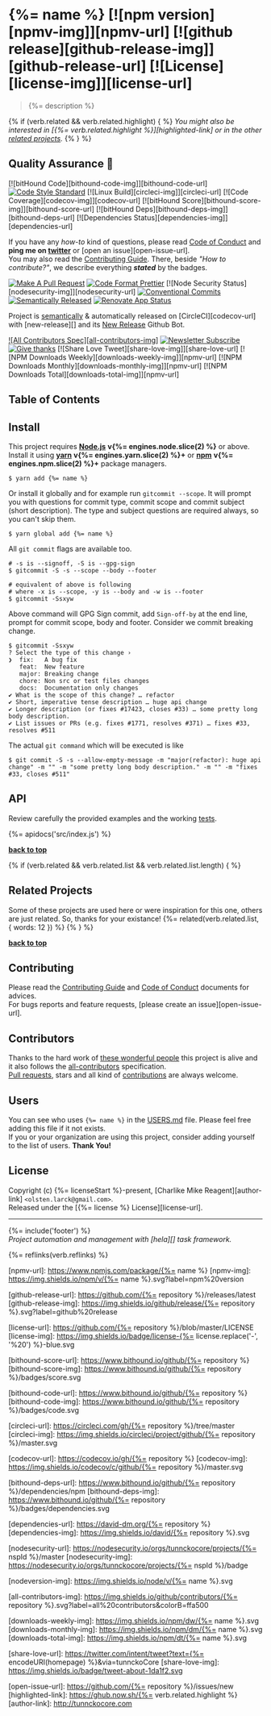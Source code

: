 # {%= name %} [![npm version][npmv-img]][npmv-url] [![github release][github-release-img]][github-release-url] [![License][license-img]][license-url]

> {%= description %}

<div id="thetop"></div>

{% if (verb.related && verb.related.highlight) { %}
_You might also be interested in [{%= verb.related.highlight %}][highlighted-link] or in the other [related projects](#related-projects)._
{% } %}

## Quality Assurance :100:

[![bitHound Code][bithound-code-img]][bithound-code-url]
[![Code Style Standard][standard-img]][standard-url]
[![Linux Build][circleci-img]][circleci-url]
[![Code Coverage][codecov-img]][codecov-url]
[![bitHound Score][bithound-score-img]][bithound-score-url]
[![bitHound Deps][bithound-deps-img]][bithound-deps-url]
[![Dependencies Status][dependencies-img]][dependencies-url]

If you have any _how-to_ kind of questions, please read [Code of Conduct](./CODE_OF_CONDUCT.md) and **ping me on [twitter](https://twitter.com/tunnckoCore)** or [open an issue][open-issue-url].  
You may also read the [Contributing Guide](./CONTRIBUTING.md). There, beside _"How to contribute?"_, we describe everything **_stated_** by the badges.

[![Make A Pull Request][prs-welcome-img]][prs-welcome-url]
[![Code Format Prettier][prettier-img]][prettier-url]
[![Node Security Status][nodesecurity-img]][nodesecurity-url]
[![Conventional Commits][ccommits-img]][ccommits-url]
[![Semantically Released][new-release-img]][new-release-url]
[![Renovate App Status][renovate-img]][renovate-url]

Project is [semantically](https://semver.org) & automatically released on [CircleCI][codecov-url] with [new-release][] and its [New Release](https://github.com/apps/new-release) Github Bot.

[![All Contributors Spec][all-contributors-img]](#contributors)
[![Newsletter Subscribe][tinyletter-img]][tinyletter-url]
[![Give thanks][give-donate-img]][give-donate-url]
[![Share Love Tweet][share-love-img]][share-love-url]
[![NPM Downloads Weekly][downloads-weekly-img]][npmv-url]
[![NPM Downloads Monthly][downloads-monthly-img]][npmv-url]
[![NPM Downloads Total][downloads-total-img]][npmv-url]

## Table of Contents

<!-- toc -->

## Install

This project requires [**Node.js**][nodeversion-url] **v{%= engines.node.slice(2) %}** or above. Install it using [**yarn**](https://yarnpkg.com) **v{%= engines.yarn.slice(2) %}+** or [**npm**](https://www.npmjs.com) **v{%= engines.npm.slice(2) %}+** package managers.

```
$ yarn add {%= name %}
```

Or install it globally and for example run `gitcommit --scope`. It will prompt you with questions
for commit type, commit scope and commit subject (short description). The type and subject questions are required always, so you can't skip them.

```
$ yarn global add {%= name %}
```

All `git commit` flags are available too.

```
# -s is --signoff, -S is --gpg-sign
$ gitcommit -S -s --scope --body --footer

# equivalent of above is following
# where -x is --scope, -y is --body and -w is --footer
$ gitcommit -Ssxyw
```

Above command will GPG Sign commit, add `Sign-off-by` at the end line, prompt
for commit scope, body and footer. Consider we commit breaking change.

```
$ gitcommit -Ssxyw
? Select the type of this change ›
❯  fix:   A bug fix
   feat:  New feature
   major: Breaking change
   chore: Non src or test files changes
   docs:  Documentation only changes
✔ What is the scope of this change? … refactor
✔ Short, imperative tense description … huge api change
✔ Longer description (or fixes #17423, closes #33) … some pretty long body description.
✔ List issues or PRs (e.g. fixes #1771, resolves #371) … fixes #33, resolves #511
```

The actual `git command` which will be executed is like

```
$ git commit -S -s --allow-empty-message -m "major(refactor): huge api change" -m "" -m "some pretty long body description." -m "" -m "fixes #33, closes #511"
```

<!-- 
A browser usage is also possible, thanks to the [unpkg.com](https://unpkg.com) CDN and [Rollup](https://ghub.now.sh/rollup) bundler.  
See available bundles at [`https://unpkg.com/{%= name %}/dist/browser/`](https://unpkg.com/{%= name %}/dist/browser/).

> _**Note:** May not work in the browser if some of the [Node.js builtin modules](https://github.com/juliangruber/builtins/blob/master/builtins.json) are used here._
 -->

## API

Review carefully the provided examples and the working [tests](./test).

{%= apidocs('src/index.js') %}

**[back to top](#thetop)**

{% if (verb.related && verb.related.list && verb.related.list.length) { %}

## Related Projects

Some of these projects are used here or were inspiration for this one, others are just related. So, thanks for your existance!
{%= related(verb.related.list, { words: 12 }) %}
{% } %}

**[back to top](#thetop)**

## Contributing

Please read the [Contributing Guide](./CONTRIBUTING.md) and [Code of Conduct](./CODE_OF_CONDUCT.md) documents for advices.  
For bugs reports and feature requests, [please create an issue][open-issue-url].

## Contributors

Thanks to the hard work of [these wonderful people](./CONTRIBUTORS.md) this project is alive and it also follows the [all-contributors](https://github.com/kentcdodds/all-contributors) specification.  
[Pull requests](https://github.com/tunnckoCore/contributing#opening-a-pull-request), stars and all kind of [contributions](https://opensource.guide/how-to-contribute/#what-it-means-to-contribute) are always welcome.

## Users

You can see who uses `{%= name %}` in the [USERS.md](./USERS.md) file. Please feel free adding this file if it not exists.  
If you or your organization are using this project, consider adding yourself to the list of users. **Thank You!**

## License

Copyright (c) {%= licenseStart %}-present, [Charlike Mike Reagent][author-link] `<olsten.larck@gmail.com>`.  
Released under the [{%= license %} License][license-url].

---

{%= include('footer') %}  
_Project automation and management with [hela][] task framework._

{%= reflinks(verb.reflinks) %}

<!-- Heading badges -->

[npmv-url]: https://www.npmjs.com/package/{%= name %}
[npmv-img]: https://img.shields.io/npm/v/{%= name %}.svg?label=npm%20version

[github-release-url]: https://github.com/{%= repository %}/releases/latest
[github-release-img]: https://img.shields.io/github/release/{%= repository %}.svg?label=github%20release

[license-url]: https://github.com/{%= repository %}/blob/master/LICENSE
[license-img]: https://img.shields.io/badge/license-{%= license.replace('-', '%20') %}-blue.svg

<!-- [license-img]: https://img.shields.io/badge/license-tunnckoCore_1%2E0-blue.svg -->

<!-- Front line badges -->

[bithound-score-url]: https://www.bithound.io/github/{%= repository %}
[bithound-score-img]: https://www.bithound.io/github/{%= repository %}/badges/score.svg

[bithound-code-url]: https://www.bithound.io/github/{%= repository %}
[bithound-code-img]: https://www.bithound.io/github/{%= repository %}/badges/code.svg

[standard-url]: https://github.com/airbnb/javascript
[standard-img]: https://img.shields.io/badge/code_style-airbnb-brightgreen.svg

[circleci-url]: https://circleci.com/gh/{%= repository %}/tree/master
[circleci-img]: https://img.shields.io/circleci/project/github/{%= repository %}/master.svg

[codecov-url]: https://codecov.io/gh/{%= repository %}
[codecov-img]: https://img.shields.io/codecov/c/github/{%= repository %}/master.svg

[bithound-deps-url]: https://www.bithound.io/github/{%= repository %}/dependencies/npm
[bithound-deps-img]: https://www.bithound.io/github/{%= repository %}/badges/dependencies.svg

[dependencies-url]: https://david-dm.org/{%= repository %}
[dependencies-img]: https://img.shields.io/david/{%= repository %}.svg

<!-- Second front of badges -->

[prs-welcome-img]: https://img.shields.io/badge/PRs-welcome-brightgreen.svg
[prs-welcome-url]: http://makeapullrequest.com
[prettier-url]: https://github.com/prettier/prettier
[prettier-img]: https://img.shields.io/badge/styled_with-prettier-f952a5.svg

[nodesecurity-url]: https://nodesecurity.io/orgs/tunnckocore/projects/{%= nspId %}/master
[nodesecurity-img]: https://nodesecurity.io/orgs/tunnckocore/projects/{%= nspId %}/badge

<!-- the original color of nsp: 
[nodesec-img]: https://img.shields.io/badge/nsp-no_known_vulns-35a9e0.svg -->

[ccommits-url]: https://conventionalcommits.org/
[ccommits-img]: https://img.shields.io/badge/conventional_commits-1.0.0-yellow.svg
[new-release-url]: https://github.com/tunnckoCore/new-release
[new-release-img]: https://img.shields.io/badge/semantically-released-05C5FF.svg
[nodeversion-url]: https://nodejs.org/en/download

[nodeversion-img]: https://img.shields.io/node/v/{%= name %}.svg

[renovate-url]: https://renovateapp.com
[renovate-img]: https://img.shields.io/badge/renovate-enabled-brightgreen.svg

<!-- Third badges line (After CodeSponsor.io ad) -->

[all-contributors-img]: https://img.shields.io/github/contributors/{%= repository %}.svg?label=all%20contributors&colorB=ffa500

[tinyletter-url]: https://tinyletter.com/tunnckoCore
[tinyletter-img]: https://img.shields.io/badge/join-newsletter-9caaf8.svg

<!-- 
[paypal-donate-url]: https://paypal.me/tunnckoCore/10
[paypal-donate-img]: https://img.shields.io/badge/$-support-f47721.svg
 -->

[give-donate-url]: https://paypal.me/tunnckoCore/10
[give-donate-img]: https://img.shields.io/badge/give-donation-f47721.svg

[downloads-weekly-img]: https://img.shields.io/npm/dw/{%= name %}.svg
[downloads-monthly-img]: https://img.shields.io/npm/dm/{%= name %}.svg
[downloads-total-img]: https://img.shields.io/npm/dt/{%= name %}.svg

<!-- Miscellaneous -->

[share-love-url]: https://twitter.com/intent/tweet?text={%= encodeURI(homepage) %}&via=tunnckoCore
[share-love-img]: https://img.shields.io/badge/tweet-about-1da1f2.svg

[open-issue-url]: https://github.com/{%= repository %}/issues/new
[highlighted-link]: https://ghub.now.sh/{%= verb.related.highlight %}
[author-link]: http://tunnckocore.com
